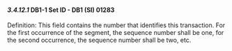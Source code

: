 #### *3.4.12.1* DB1-1 Set ID - DB1 (SI) 01283

Definition: This field contains the number that identifies this transaction. For the first occurrence of the segment, the sequence number shall be one, for the second occurrence, the sequence number shall be two, etc.
